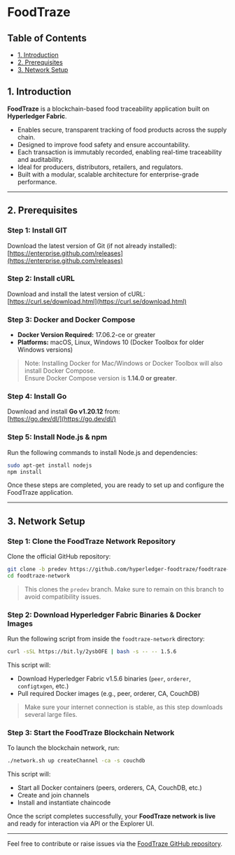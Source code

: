 # FoodTraze

## Table of Contents

- [1. Introduction](#1-introduction)
- [2. Prerequisites](#2-prerequisites)
- [3. Network Setup](#3-network-setup)


## 1. Introduction

**FoodTraze** is a blockchain-based food traceability application built on **Hyperledger Fabric**.

- Enables secure, transparent tracking of food products across the supply chain.
- Designed to improve food safety and ensure accountability.
- Each transaction is immutably recorded, enabling real-time traceability and auditability.
- Ideal for producers, distributors, retailers, and regulators.
- Built with a modular, scalable architecture for enterprise-grade performance.

---

## 2. Prerequisites

### Step 1: Install GIT
Download the latest version of Git (if not already installed):  
[https://enterprise.github.com/releases](https://enterprise.github.com/releases)

### Step 2: Install cURL
Download and install the latest version of cURL:  
[https://curl.se/download.html](https://curl.se/download.html)

### Step 3: Docker and Docker Compose
- **Docker Version Required:** 17.06.2-ce or greater
- **Platforms:** macOS, Linux, Windows 10 (Docker Toolbox for older Windows versions)

> Note: Installing Docker for Mac/Windows or Docker Toolbox will also install Docker Compose.  
> Ensure Docker Compose version is **1.14.0 or greater**.

### Step 4: Install Go
Download and install **Go v1.20.12** from:  
[https://go.dev/dl/](https://go.dev/dl/)

### Step 5: Install Node.js & npm
Run the following commands to install Node.js and dependencies:

```bash
sudo apt-get install nodejs
npm install
```

Once these steps are completed, you are ready to set up and configure the FoodTraze application.

---

## 3. Network Setup

### Step 1: Clone the FoodTraze Network Repository
Clone the official GitHub repository:

```bash
git clone -b predev https://github.com/hyperledger-foodtraze/foodtraze-network.git
cd foodtraze-network
```

> This clones the `predev` branch. Make sure to remain on this branch to avoid compatibility issues.

### Step 2: Download Hyperledger Fabric Binaries & Docker Images

Run the following script from inside the `foodtraze-network` directory:

```bash
curl -sSL https://bit.ly/2ysbOFE | bash -s -- -- 1.5.6
```

This script will:
- Download Hyperledger Fabric v1.5.6 binaries (`peer`, `orderer`, `configtxgen`, etc.)
- Pull required Docker images (e.g., peer, orderer, CA, CouchDB)

> Make sure your internet connection is stable, as this step downloads several large files.

### Step 3: Start the FoodTraze Blockchain Network

To launch the blockchain network, run:

```bash
./network.sh up createChannel -ca -s couchdb
```

This script will:
- Start all Docker containers (peers, orderers, CA, CouchDB, etc.)
- Create and join channels
- Install and instantiate chaincode

Once the script completes successfully, your **FoodTraze network is live** and ready for interaction via API or the Explorer UI.

---

Feel free to contribute or raise issues via the [FoodTraze GitHub repository](https://github.com/hyperledger-foodtraze/foodtraze-network).
